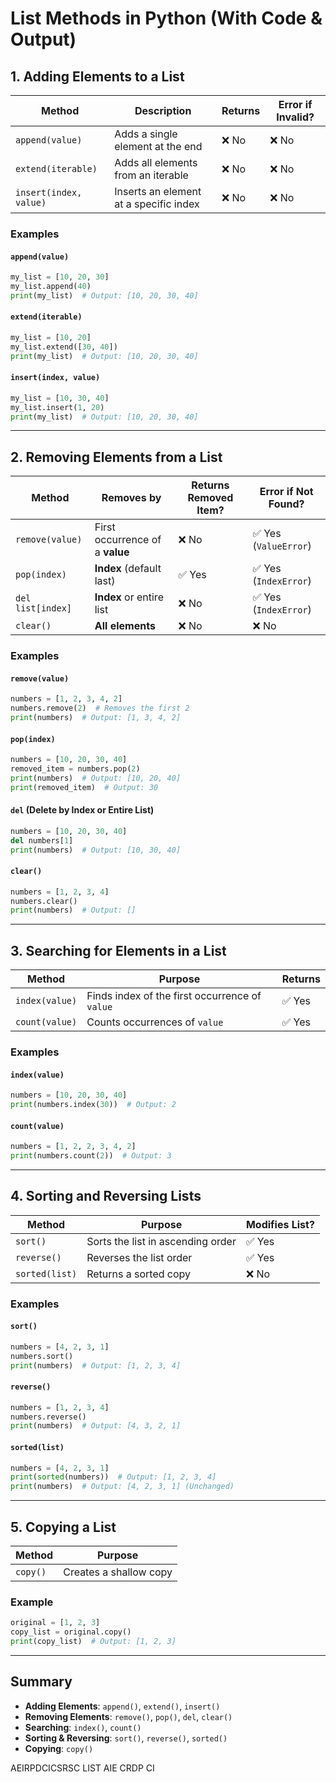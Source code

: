 # List Methods in Python (With Code & Output)

## 1. Adding Elements to a List

| Method | Description | Returns | Error if Invalid? |
|--------|------------|---------|------------------|
| `append(value)` | Adds a single element at the end | ❌ No | ❌ No |
| `extend(iterable)` | Adds all elements from an iterable | ❌ No | ❌ No |
| `insert(index, value)` | Inserts an element at a specific index | ❌ No | ❌ No |

### Examples
#### `append(value)`
```python
my_list = [10, 20, 30]
my_list.append(40)
print(my_list)  # Output: [10, 20, 30, 40]
```

#### `extend(iterable)`
```python
my_list = [10, 20]
my_list.extend([30, 40])
print(my_list)  # Output: [10, 20, 30, 40]
```

#### `insert(index, value)`
```python
my_list = [10, 30, 40]
my_list.insert(1, 20)
print(my_list)  # Output: [10, 20, 30, 40]
```

---

## 2. Removing Elements from a List

| Method | Removes by | Returns Removed Item? | Error if Not Found? |
|--------|-----------|----------------------|---------------------|
| `remove(value)` | First occurrence of a **value** | ❌ No | ✅ Yes (`ValueError`) |
| `pop(index)` | **Index** (default last) | ✅ Yes | ✅ Yes (`IndexError`) |
| `del list[index]` | **Index** or entire list | ❌ No | ✅ Yes (`IndexError`) |
| `clear()` | **All elements** | ❌ No | ❌ No |

### Examples
#### `remove(value)`
```python
numbers = [1, 2, 3, 4, 2]
numbers.remove(2)  # Removes the first 2
print(numbers)  # Output: [1, 3, 4, 2]
```

#### `pop(index)`
```python
numbers = [10, 20, 30, 40]
removed_item = numbers.pop(2)
print(numbers)  # Output: [10, 20, 40]
print(removed_item)  # Output: 30
```

#### `del` (Delete by Index or Entire List)
```python
numbers = [10, 20, 30, 40]
del numbers[1]
print(numbers)  # Output: [10, 30, 40]
```

#### `clear()`
```python
numbers = [1, 2, 3, 4]
numbers.clear()
print(numbers)  # Output: []
```

---

## 3. Searching for Elements in a List

| Method | Purpose | Returns |
|--------|---------|---------|
| `index(value)` | Finds index of the first occurrence of `value` | ✅ Yes |
| `count(value)` | Counts occurrences of `value` | ✅ Yes |

### Examples
#### `index(value)`
```python
numbers = [10, 20, 30, 40]
print(numbers.index(30))  # Output: 2
```

#### `count(value)`
```python
numbers = [1, 2, 2, 3, 4, 2]
print(numbers.count(2))  # Output: 3
```

---

## 4. Sorting and Reversing Lists

| Method | Purpose | Modifies List? |
|--------|---------|---------------|
| `sort()` | Sorts the list in ascending order | ✅ Yes |
| `reverse()` | Reverses the list order | ✅ Yes |
| `sorted(list)` | Returns a sorted copy | ❌ No |

### Examples
#### `sort()`
```python
numbers = [4, 2, 3, 1]
numbers.sort()
print(numbers)  # Output: [1, 2, 3, 4]
```

#### `reverse()`
```python
numbers = [1, 2, 3, 4]
numbers.reverse()
print(numbers)  # Output: [4, 3, 2, 1]
```

#### `sorted(list)`
```python
numbers = [4, 2, 3, 1]
print(sorted(numbers))  # Output: [1, 2, 3, 4]
print(numbers)  # Output: [4, 2, 3, 1] (Unchanged)
```

---

## 5. Copying a List

| Method | Purpose |
|--------|---------|
| `copy()` | Creates a shallow copy |

### Example
```python
original = [1, 2, 3]
copy_list = original.copy()
print(copy_list)  # Output: [1, 2, 3]
```

---

## Summary
- **Adding Elements**: `append()`, `extend()`, `insert()`
- **Removing Elements**: `remove()`, `pop()`, `del`, `clear()`
- **Searching**: `index()`, `count()`
- **Sorting & Reversing**: `sort()`, `reverse()`, `sorted()`
- **Copying**: `copy()`



AEIRPDCICSRSC
LIST AIE CRDP CI 